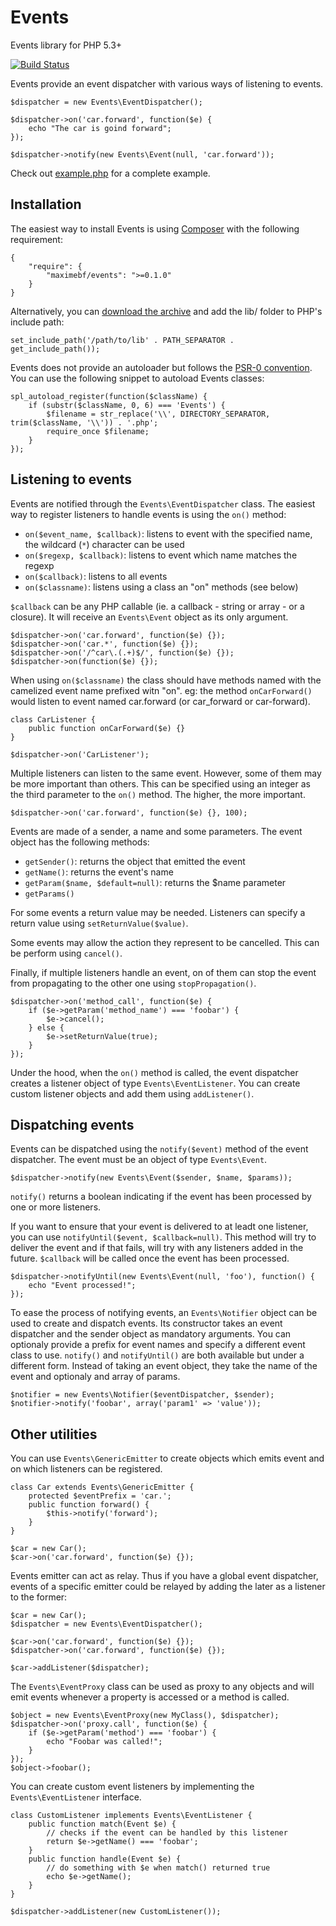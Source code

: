 
# Events

Events library for PHP 5.3+

[![Build Status](https://secure.travis-ci.org/maximebf/events.png)](http://travis-ci.org/maximebf/events)

Events provide an event dispatcher with various ways of listening to events.

    $dispatcher = new Events\EventDispatcher();

    $dispatcher->on('car.forward', function($e) {
        echo "The car is goind forward";
    });

    $dispatcher->notify(new Events\Event(null, 'car.forward'));

Check out [example.php](https://github.com/maximebf/events/blob/master/example.php) for a complete example.

## Installation

The easiest way to install Events is using [Composer](https://github.com/composer/composer)
with the following requirement:

    {
        "require": {
            "maximebf/events": ">=0.1.0"
        }
    }

Alternatively, you can [download the archive](https://github.com/maximebf/events/zipball/master) 
and add the lib/ folder to PHP's include path:

    set_include_path('/path/to/lib' . PATH_SEPARATOR . get_include_path());

Events does not provide an autoloader but follows the [PSR-0 convention](https://github.com/php-fig/fig-standards/blob/master/accepted/PSR-0.md).  
You can use the following snippet to autoload Events classes:

    spl_autoload_register(function($className) {
        if (substr($className, 0, 6) === 'Events') {
            $filename = str_replace('\\', DIRECTORY_SEPARATOR, trim($className, '\\')) . '.php';
            require_once $filename;
        }
    });

## Listening to events

Events are notified through the `Events\EventDispatcher` class. The easiest way to register
listeners to handle events is using the `on()` method:

 - `on($event_name, $callback)`: listens to event with the specified name, the wildcard (`*`) character can be used
 - `on($regexp, $callback)`: listens to event which name matches the regexp
 - `on($callback)`: listens to all events
 - `on($classname)`: listens using a class an "on" methods (see below)

`$callback` can be any PHP callable (ie. a callback - string or array - or a closure). It will
receive an `Events\Event` object as its only argument.

    $dispatcher->on('car.forward', function($e) {});
    $dispatcher->on('car.*', function($e) {});
    $dispatcher->on('/^car\.(.+)$/', function($e) {});
    $dispatcher->on(function($e) {});

When using `on($classname)` the class should have methods named with the camelized event
name prefixed witn "on". eg: the method `onCarForward()` would listen to event named
car.forward (or car_forward or car-forward).

    class CarListener {
        public function onCarForward($e) {}
    }

    $dispatcher->on('CarListener');

Multiple listeners can listen to the same event. However, some of them may be more
important than others. This can be specified using an integer as the third parameter 
to the `on()` method. The higher, the more important.

    $dispatcher->on('car.forward', function($e) {}, 100);

Events are made of a sender, a name and some parameters.
The event object has the following methods:

 - `getSender()`: returns the object that emitted the event
 - `getName()`: returns the event's name
 - `getParam($name, $default=null)`: returns the $name parameter
 - `getParams()`

For some events a return value may be needed. Listeners can specify a return value 
using `setReturnValue($value)`.

Some events may allow the action they represent to be cancelled. This can be perform
using `cancel()`.

Finally, if multiple listeners handle an event, on of them can stop the event from
propagating to the other one using `stopPropagation()`.

    $dispatcher->on('method_call', function($e) {
        if ($e->getParam('method_name') === 'foobar') {
            $e->cancel();
        } else {
            $e->setReturnValue(true);
        }
    });

Under the hood, when the `on()` method is called, the event dispatcher creates a
listener object of type `Events\EventListener`. You can create custom listener
objects and add them using `addListener()`.

## Dispatching events

Events can be dispatched using the `notify($event)` method of the event dispatcher.
The event must be an object of type `Events\Event`.

    $dispatcher->notify(new Events\Event($sender, $name, $params));

`notify()` returns a boolean indicating if the event has been processed by one or more
listeners.

If you want to ensure that your event is delivered to at leadt one listener, you can
use `notifyUntil($event, $callback=null)`. This method will try to deliver the event
and if that fails, will try with any listeners added in the future. `$callback` will
be called once the event has been processed.

    $dispatcher->notifyUntil(new Events\Event(null, 'foo'), function() {
        echo "Event processed!";
    });

To ease the process of notifying events, an `Events\Notifier` object can be used to
create and dispatch events. Its constructor takes an event dispatcher and the sender
object as mandatory arguments. You can optionaly provide a prefix for event names 
and specify a different event class to use. `notify()` and `notifyUntil()` are both
available but under a different form. Instead of taking an event object, they take
the name of the event and optionaly and array of params.

    $notifier = new Events\Notifier($eventDispatcher, $sender);
    $notifier->notify('foobar', array('param1' => 'value'));

## Other utilities

You can use `Events\GenericEmitter` to create objects which emits event and on which
listeners can be registered.

    class Car extends Events\GenericEmitter {
        protected $eventPrefix = 'car.';
        public function forward() {
            $this->notify('forward');
        }
    }

    $car = new Car();
    $car->on('car.forward', function($e) {});

Events emitter can act as relay. Thus if you have a global event dispatcher, events
of a specific emitter could be relayed by adding the later as a listener to the former:

    $car = new Car();
    $dispatcher = new Events\EventDispatcher();

    $car->on('car.forward', function($e) {});
    $dispatcher->on('car.forward', function($e) {});

    $car->addListener($dispatcher);

The `Events\EventProxy` class can be used as proxy to any objects and will emit events
whenever a property is accessed or a method is called.

    $object = new Events\EventProxy(new MyClass(), $dispatcher);
    $dispatcher->on('proxy.call', function($e) {
        if ($e->getParam('method') === 'foobar') {
            echo "Foobar was called!";
        }
    });
    $object->foobar();

You can create custom event listeners by implementing the `Events\EventListener` interface.

    class CustomListener implements Events\EventListener {
        public function match(Event $e) {
            // checks if the event can be handled by this listener
            return $e->getName() === 'foobar';
        }
        public function handle(Event $e) {
            // do something with $e when match() returned true
            echo $e->getName();
        }
    }

    $dispatcher->addListener(new CustomListener());
